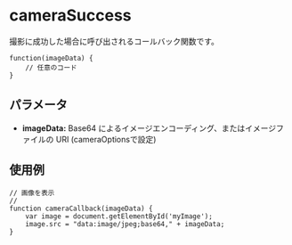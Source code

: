 cameraSuccess
=============

撮影に成功した場合に呼び出されるコールバック関数です。

    function(imageData) {
        // 任意のコード
    }

パラメータ
----------

- __imageData:__ Base64 によるイメージエンコーディング、またはイメージファイルの URI (cameraOptionsで設定)

使用例
-------

    // 画像を表示
    //
    function cameraCallback(imageData) {
        var image = document.getElementById('myImage');
        image.src = "data:image/jpeg;base64," + imageData;
    }